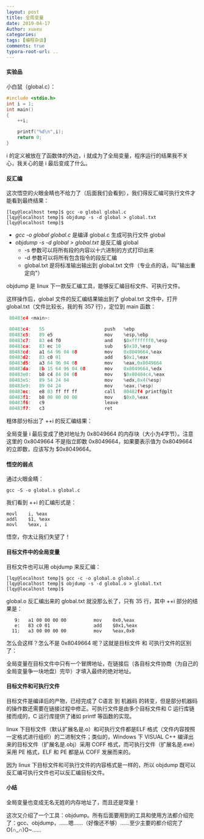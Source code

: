 ```yaml
---
layout: post
title: 全局变量
date: 2019-04-17
Author: xuxeu
categories: 
tags: [编程杂谈]
comments: true
typora-root-url: ..
---
```


#### 实验品

小白鼠（global.c）：


```c
#include <stdio.h>
int i = 1;
int main()
{
    ++i;

    printf("%d\n",i);
    return 0;
}
```

i 的定义被放在了函数体的外边，i 就成为了全局变量，程序运行的结果我不关心，我关心的是 i 最后变成了什么。

#### 反汇编

这次悟空的火眼金睛也不给力了（后面我们会看到），我们得反汇编可执行文件才能看到最终结果：

	[lqy@localhost temp]$ gcc -o global global.c
	[lqy@localhost temp]$ objdump -s -d global > global.txt
	[lqy@localhost temp]$ 

* *gcc -o global global.c* 是编译 global.c 生成可执行文件 global  
* *objdump -s -d global > global.txt* 是反汇编 global
  * -s 参数可以将所有段的内容以十六进制的方式打印出来
  * -d 参数可以将所有包含指令的段反汇编
  * global.txt 是将标准输出输出到 global.txt 文件（专业点的话，叫"输出重定向"）

objdump 是 linux 下一款反汇编工具，能够反汇编目标文件、可执行文件。

这样操作后，global 文件的反汇编结果输出到了 global.txt 文件中，打开 global.txt（文件比较长，我的有 357 行），定位到 main 函数：

```c
 80483c4 <main>:

 80483c4:	55                   	push   %ebp
 80483c5:	89 e5                	mov    %esp,%ebp
 80483c7:	83 e4 f0             	and    $0xfffffff0,%esp
 80483ca:	83 ec 10             	sub    $0x10,%esp
 80483cd:	a1 64 96 04 08       	mov    0x8049664,%eax
 80483d2:	83 c0 01             	add    $0x1,%eax
 80483d5:	a3 64 96 04 08       	mov    %eax,0x8049664
 80483da:	8b 15 64 96 04 08    	mov    0x8049664,%edx
 80483e0:	b8 c4 84 04 08       	mov    $0x80484c4,%eax
 80483e5:	89 54 24 04          	mov    %edx,0x4(%esp)
 80483e9:	89 04 24             	mov    %eax,(%esp)
 80483ec:	e8 03 ff ff ff       	call   80482f4 printf@plt
 80483f1:	b8 00 00 00 00       	mov    $0x0,%eax
 80483f6:	c9                   	leave
 80483f7:	c3                   	ret
```

粗体部分标出了 ++i 的反汇编结果：

全局变量 i 最后变成了绝对地址为 0x8049664 的内存块（大小为4字节）。注意这里的 0x8049664 不是指立即数 0x8049664，如果要表示值为 0x8049664 的立即数，应该写为 $0x8049664。

#### 悟空的弱点

通过火眼金睛：

	gcc -S -o global.s global.c

我们看到 ++i 的汇编形式是：

	movl	i, %eax
	addl	$1, %eax
	movl	%eax, i

悟空，你太让我们失望了！

#### 目标文件中的全局变量

目标文件也可以用 objdump 来反汇编：

	[lqy@localhost temp]$ gcc -c -o global.o global.c
	[lqy@localhost temp]$ objdump -s -d global.o > global.txt 
	[lqy@localhost temp]$ 

global.o 反汇编出来的 global.txt 就没那么长了，只有 35 行，其中 ++i 部分的结果是：

	   9:	a1 00 00 00 00       	mov    0x0,%eax
	   e:	83 c0 01             	add    $0x1,%eax
	  11:	a3 00 00 00 00       	mov    %eax,0x0

怎么会这样？怎么不是 0x8049664 呢？这就是目标文件 和 可执行文件的区别了：

全局变量在目标文件中只有一个冒牌地址，在链接后（各目标文件协商（为自己的全局变量争一块地盘）完毕）才填入最终的绝对地址。

#### 目标文件和可执行文件

目标文件是编译后的产物，已经完成了 C语言 到 机器码 的转变，但是部分机器码的操作数还需要在链接过程中修正。可执行文件是由多个目标文件和 C 运行库链接而成的，C 运行库提供了诸如 printf 等函数的实现。

linux 下目标文件（默认扩展名是.o）和可执行文件都是ELF 格式（文件内容按照一定格式进行组织）的二进制文件；类似的，Windows 下 VISUAL C++ 编译出来的目标文件（扩展名是.obj）采用 COFF 格式，而可执行文件（扩展名是.exe）采用 PE 格式，ELF 和 PE 都是从 COFF 发展而来的。

因为 linux 下目标文件和可执行文件的内容格式是一样的，所以 objdump 既可以反汇编可执行文件也可以反汇编目标文件。

#### 小结

全局变量也变成无名无姓的内存地址了，而且还是常量！

这次又介绍了一个工具：objdump。所有后面要用到的工具和使用方法都介绍完了：gcc、objdump，……嗯……（好像还不够）……至少主要的都介绍完了O(∩_∩)O~……
